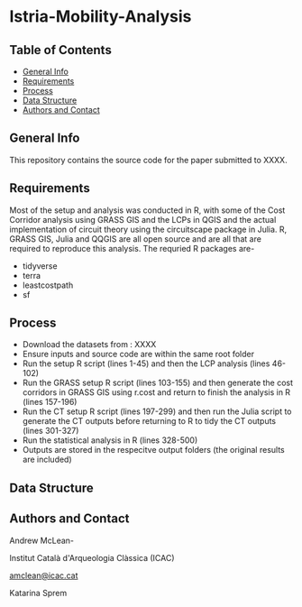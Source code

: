 # Istria-Mobility-Analysis

## Table of Contents
* [General Info](#general-info)
* [Requirements](#requirements)
* [Process](#process)
* [Data Structure](#data-structure)
* [Authors and Contact](#author-and-contact)

## General Info
This repository contains the source code for the paper submitted to XXXX.

## Requirements
Most of the setup and analysis was conducted in R, with some of the Cost Corridor analysis using GRASS GIS and the LCPs in QGIS and the actual implementation of circuit theory using the circuitscape package in Julia.
R, GRASS GIS, Julia and QQGIS are all open source and are all that are required to reproduce this analysis. The requried R packages are- 

* tidyverse
* terra
* leastcostpath
* sf

## Process
* Download the datasets from : XXXX
* Ensure inputs and source code are within the same root folder
* Run the setup R script (lines 1-45) and then the LCP analysis (lines 46-102)
* Run the GRASS setup R script (lines 103-155) and then generate the cost corridors in GRASS GIS using r.cost and return to finish the analysis in R (lines 157-196)
* Run the CT setup R script (lines 197-299) and then run the Julia script to generate the CT outputs before returning to R to tidy the CT outputs (lines 301-327)
* Run the statistical analysis in R (lines 328-500)
* Outputs are stored in the respecitve output folders (the original results are included)

## Data Structure

## Authors and Contact
Andrew McLean-


   Institut Català d'Arqueologia Clàssica (ICAC)
   
   amclean@icac.cat
   

Katarina Sprem
